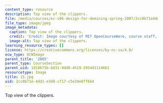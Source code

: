 ```yaml
---
content_type: resource
description: Top view of the clippers.
file: /media/courses/ec-s06-design-for-demining-spring-2007/2cc0b71e4dd1e348cf17c5e34e8ff6b4_15.jpg
file_type: image/jpeg
image_metadata:
  caption: Top view of the clippers.
  credit: 'Credit: Image courtesy of MIT OpenCourseWare, course staff, and students.'
  image-alt: Top view of the clippers.
learning_resource_types: []
license: https://creativecommons.org/licenses/by-nc-sa/4.0/
ocw_type: OCWImage
parent_title: '2005'
parent_type: CourseSection
parent_uid: 1d18675b-b031-9dd8-4519-2954d1114661
resourcetype: Image
title: 15.jpg
uid: 2cc0b71e-4dd1-e348-cf17-c5e34e8ff6b4
---
```

Top view of the clippers.
